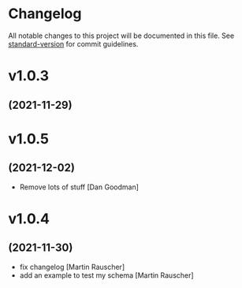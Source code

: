 # Changelog

All notable changes to this project will be documented in this file. See [standard-version](https://github.com/conventional-changelog/standard-version) for commit guidelines.

# v1.0.3
## (2021-11-29)

# v1.0.5
## (2021-12-02)

* Remove lots of stuff [Dan Goodman]

# v1.0.4
## (2021-11-30)

* fix changelog [Martin Rauscher]
* add an example to test my schema [Martin Rauscher]
